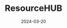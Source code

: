 ---
title: "ResourceHUB"
summary: ""
categories: ["Project"]
tags: ["Project","Dart","Supabase","Flutter"]
#externalUrl: ""
#showSummary: true
date: 2024-03-20
draft: false
---